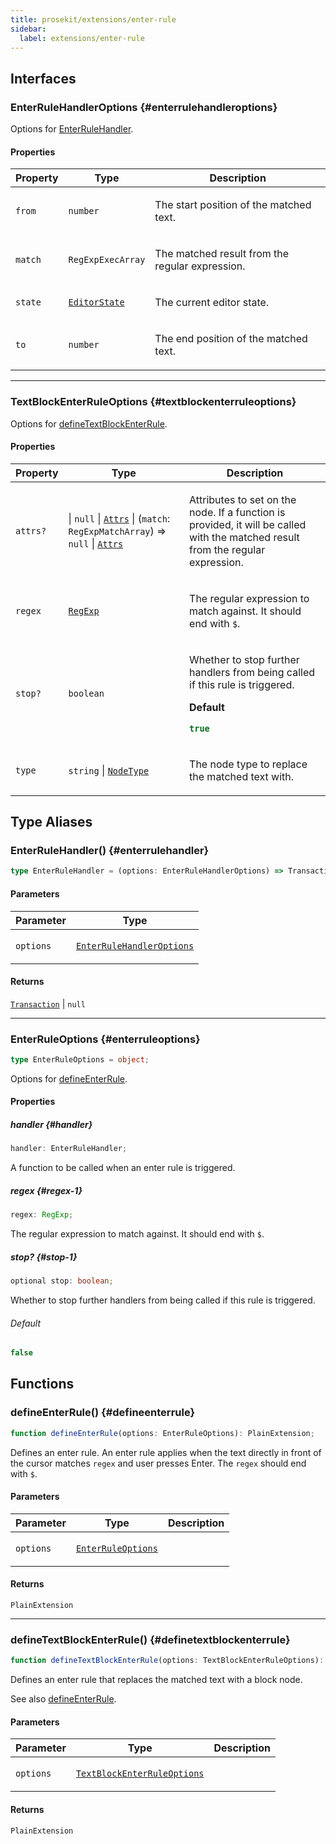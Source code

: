 ```yaml
---
title: prosekit/extensions/enter-rule
sidebar:
  label: extensions/enter-rule
---
```


<!-- DEBUG memberWithGroups 1 -->

<!-- DEBUG memberWithGroups 4 -->

<!-- DEBUG memberWithGroups 7 -->

<!-- DEBUG memberWithGroups 8 -->

<!-- DEBUG memberWithGroups 9 -->

## Interfaces

### EnterRuleHandlerOptions {#enterrulehandleroptions}

<!-- DEBUG memberWithGroups 1 -->

Options for [EnterRuleHandler](#enterrulehandler).

<!-- DEBUG memberWithGroups 4 -->

<!-- DEBUG memberWithGroups 7 -->

<!-- DEBUG memberWithGroups 8 -->

<!-- DEBUG memberWithGroups 9 -->

#### Properties

<table>
<thead>
<tr>
<th>Property</th>
<th>Type</th>
<th>Description</th>
</tr>
</thead>
<tbody>
<tr>
<td>

<a id="from"></a> `from`

</td>
<td>

`number`

</td>
<td>

The start position of the matched text.

</td>
</tr>
<tr>
<td>

<a id="match"></a> `match`

</td>
<td>

`RegExpExecArray`

</td>
<td>

The matched result from the regular expression.

</td>
</tr>
<tr>
<td>

<a id="state"></a> `state`

</td>
<td>

[`EditorState`](../pm/state.md#editorstate)

</td>
<td>

The current editor state.

</td>
</tr>
<tr>
<td>

<a id="to"></a> `to`

</td>
<td>

`number`

</td>
<td>

The end position of the matched text.

</td>
</tr>
</tbody>
</table>

<!-- DEBUG memberWithGroups 10 -->

***

### TextBlockEnterRuleOptions {#textblockenterruleoptions}

<!-- DEBUG memberWithGroups 1 -->

Options for [defineTextBlockEnterRule](#definetextblockenterrule).

<!-- DEBUG memberWithGroups 4 -->

<!-- DEBUG memberWithGroups 7 -->

<!-- DEBUG memberWithGroups 8 -->

<!-- DEBUG memberWithGroups 9 -->

#### Properties

<table>
<thead>
<tr>
<th>Property</th>
<th>Type</th>
<th>Description</th>
</tr>
</thead>
<tbody>
<tr>
<td>

<a id="attrs"></a> `attrs?`

</td>
<td>

 \| `null` \| [`Attrs`](../pm/model.md#attrs-5) \| (`match`: `RegExpMatchArray`) => `null` \| [`Attrs`](../pm/model.md#attrs-5)

</td>
<td>

Attributes to set on the node. If a function is provided, it will be called
with the matched result from the regular expression.

</td>
</tr>
<tr>
<td>

<a id="regex"></a> `regex`

</td>
<td>

[`RegExp`](https://developer.mozilla.org/docs/Web/JavaScript/Reference/Global_Objects/RegExp)

</td>
<td>

The regular expression to match against. It should end with `$`.

</td>
</tr>
<tr>
<td>

<a id="stop"></a> `stop?`

</td>
<td>

`boolean`

</td>
<td>

Whether to stop further handlers from being called if this rule is triggered.

**Default**

```ts
true
```

</td>
</tr>
<tr>
<td>

<a id="type"></a> `type`

</td>
<td>

`string` \| [`NodeType`](../pm/model.md#nodetype)

</td>
<td>

The node type to replace the matched text with.

</td>
</tr>
</tbody>
</table>

<!-- DEBUG memberWithGroups 10 -->

## Type Aliases

### EnterRuleHandler() {#enterrulehandler}

```ts
type EnterRuleHandler = (options: EnterRuleHandlerOptions) => Transaction | null;
```

#### Parameters

<table>
<thead>
<tr>
<th>Parameter</th>
<th>Type</th>
</tr>
</thead>
<tbody>
<tr>
<td>

`options`

</td>
<td>

[`EnterRuleHandlerOptions`](#enterrulehandleroptions)

</td>
</tr>
</tbody>
</table>

#### Returns

[`Transaction`](../pm/state.md#transaction) \| `null`

***

### EnterRuleOptions {#enterruleoptions}

<!-- DEBUG memberWithGroups 1 -->

```ts
type EnterRuleOptions = object;
```

Options for [defineEnterRule](#defineenterrule).

<!-- DEBUG memberWithGroups 4 -->

<!-- DEBUG memberWithGroups 7 -->

<!-- DEBUG memberWithGroups 8 -->

<!-- DEBUG memberWithGroups 9 -->

#### Properties

##### handler {#handler}

```ts
handler: EnterRuleHandler;
```

A function to be called when an enter rule is triggered.

##### regex {#regex-1}

```ts
regex: RegExp;
```

The regular expression to match against. It should end with `$`.

##### stop? {#stop-1}

```ts
optional stop: boolean;
```

Whether to stop further handlers from being called if this rule is triggered.

###### Default

```ts
false
```

<!-- DEBUG memberWithGroups 10 -->

## Functions

### defineEnterRule() {#defineenterrule}

```ts
function defineEnterRule(options: EnterRuleOptions): PlainExtension;
```

Defines an enter rule. An enter rule applies when the text directly in front of
the cursor matches `regex` and user presses Enter. The `regex` should end
with `$`.

#### Parameters

<table>
<thead>
<tr>
<th>Parameter</th>
<th>Type</th>
<th>Description</th>
</tr>
</thead>
<tbody>
<tr>
<td>

`options`

</td>
<td>

[`EnterRuleOptions`](#enterruleoptions)

</td>
<td>

</td>
</tr>
</tbody>
</table>

#### Returns

`PlainExtension`

***

### defineTextBlockEnterRule() {#definetextblockenterrule}

```ts
function defineTextBlockEnterRule(options: TextBlockEnterRuleOptions): PlainExtension;
```

Defines an enter rule that replaces the matched text with a block node.

See also [defineEnterRule](#defineenterrule).

#### Parameters

<table>
<thead>
<tr>
<th>Parameter</th>
<th>Type</th>
<th>Description</th>
</tr>
</thead>
<tbody>
<tr>
<td>

`options`

</td>
<td>

[`TextBlockEnterRuleOptions`](#textblockenterruleoptions)

</td>
<td>

</td>
</tr>
</tbody>
</table>

#### Returns

`PlainExtension`

<!-- DEBUG memberWithGroups 10 -->

